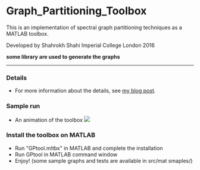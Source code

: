 # Graph_Partitioning_Toolbox
This is an implementation of spectral graph partitioning techniques as a MATLAB toolbox.

Developed by Shahrokh Shahi
Imperial College London
2016

__some library are used to generate the graphs__

---

### Details

* For more information about the details, see <a href="https://www.sshahi.com/projects/tlbx-1-graph/" target="\_blank">my blog post</a>.

### Sample run

* An animation of the toolbox
![](img/gptool.gif)


### Install the toolbox on MATLAB
- Run "GPtool.mltbx" in MATLAB and complete the installation
- Run GPtool in MATLAB command window
- Enjoy! (some sample graphs and tests are available in src/mat smaples/)


